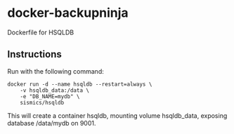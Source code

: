 # docker-backupninja
Dockerfile for HSQLDB

## Instructions

Run with the following command:
```
docker run -d --name hsqldb --restart=always \
    -v hsqldb_data:/data \
    -e "DB_NAME=mydb" \
    sismics/hsqldb
```

This will create a container hsqldb, mounting volume hsqldb_data, exposing database /data/mydb on 9001.